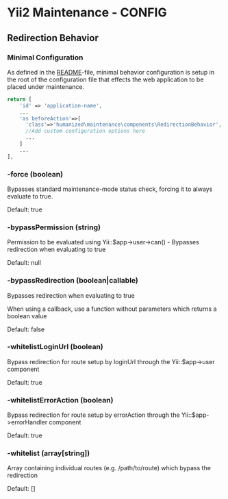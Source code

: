 # Yii2 Maintenance - CONFIG

## Redirection Behavior

### Minimal Configuration

As defined in the [README](README.md)-file, minimal behavior configuration is setup in the root of the configuration file that effects the web application to be placed under maintenance. 

```php
return [
    'id' => 'application-name',
    ...
    'as beforeAction'=>[ 
      'class'=>'humanized\maintenance\components\RedirectionBehavior',
      //Add custom configuration options here
      ...
    ]
    ...
],
```


### -force (boolean)

Bypasses standard maintenance-mode status check, forcing it to always evaluate to true.

Default: true


### -bypassPermission (string)

Permission to be evaluated using Yii::$app->user->can() - Bypasses redirection when evaluating to true

Default: null

### -bypassRedirection (boolean|callable)

Bypasses redirection when evaluating to true

When using a callback, use a function without parameters which returns a boolean value

Default: false

### -whitelistLoginUrl (boolean)

Bypass redirection for route setup by loginUrl through the Yii::$app->user component

Default: true

### -whitelistErrorAction (boolean)

Bypass redirection for route setup by errorAction through the Yii::$app->errorHandler component

Default: true

### -whitelist (array[string])

Array containing individual routes (e.g. /path/to/route) which bypass the redirection

Default: []

